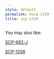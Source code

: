 ```yaml
---
style: default
permalink: Xscp-1319
title: scp-1319
---
```

You may also like:

[SCP-682-J](http://scp-wiki.net/scp-682-j)

[SCP-1206](http://scp-wiki.net/scp-1206)
